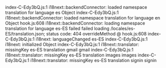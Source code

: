 index-C-Edy3bQ.js:1 i18next::backendConnector: loaded namespace translation for language es Object
index-C-Edy3bQ.js:1 i18next::backendConnector: loaded namespace translation for language en Object
hook.js:608 i18next::backendConnector: loading namespace translation for language es-ES failed failed loading /locales/es-ES/translation.json; status code: 404
overrideMethod @ hook.js:608
index-C-Edy3bQ.js:1 i18next: languageChanged es-ES
index-C-Edy3bQ.js:1 i18next: initialized Object
index-C-Edy3bQ.js:1 i18next::translator: missingKey es-ES translation gmail gmail
index-C-Edy3bQ.js:1 i18next::translator: missingKey es-ES translation images images
index-C-Edy3bQ.js:1 i18next::translator: missingKey es-ES translation signin signin
